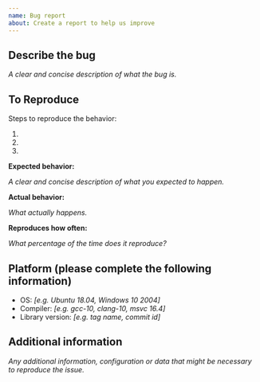```yaml
---
name: Bug report
about: Create a report to help us improve
---
```


<!--

Have you read diag's Code of Conduct? By filing an Issue, you are
expected to comply with it, including treating everyone with respect:
https://github.com/mbits-libs/diag/blob/master/CODE_OF_CONDUCT.md

-->

## Describe the bug

_A clear and concise description of what the bug is._

## To Reproduce
Steps to reproduce the behavior:
1. <!-- First Step -->
2. <!-- Second Step -->
3. <!-- and so on… -->

**Expected behavior:**

_A clear and concise description of what you expected to happen._

**Actual behavior:**

_What actually happens._

**Reproduces how often:**

_What percentage of the time does it reproduce?_

## Platform (please complete the following information)
 - OS: _[e.g. Ubuntu 18.04, Windows 10 2004]_
 - Compiler: _[e.g. gcc-10, clang-10, msvc 16.4]_
 - Library version: _[e.g. tag name, commit id]_

## Additional information
_Any additional information, configuration or data that might be necessary to reproduce the issue._
